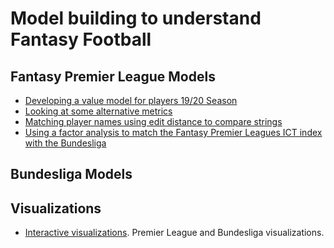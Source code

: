 # Model building to understand Fantasy Football


## Fantasy Premier League Models
- [Developing a value model for players 19/20 Season](FPL_CostModel.md)
- [Looking at some alternative metrics](FPL_CostModelPartII.md)
- [Matching player names using edit distance to compare strings](FPL_LinkingData.md)
- [Using a factor analysis to match the Fantasy Premier Leagues ICT index with the Bundesliga](Bundesliga_ICT.md)

## Bundesliga Models


## Visualizations

- [Interactive visualizations](https://public.tableau.com/profile/ssalib2#!/). Premier League and Bundesliga visualizations.
